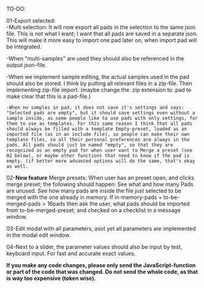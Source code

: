 TO-DO:

01-Export selected:      
-Multi selection: It will now export all pads in the selection to the same json file. This is not what I want; I want that all pads are saved in a separate json. This will make it more easy to import one pad later on, when import pad will be integrated. 

-When "multi-samples" are used they should also be referenced in the output json-file.

-When we implement sample editing, the actual samples used in the pad should also be stored. I think by putting all relevant files in a zip-file. Then implementing zip-file import. (maybe change the .zip extension to .pad to make clear that this is a pad-file.)

	-When no samples in pad, it does not save it's settings and says: "Selected pads are empty", but it should save settings even without a sample inside, as some people like to use pads with only settings, for them to use as templates. For this same reason I think that all pads should always be filled with a template Empty-preset, loaded as an imported file (as in an include file), so people can make their own template files, so all their personal preferences are always in the pads. All pads should just be named "empty", so that they are recognized as an empty pad for when user want to Merge a preset (see 02 below), or maybe other functions that need to know if the pad is empty. (if better more advanced options will do the same, that's okay as well.
		
02-**New feature** Merge presets: When user has an preset open, and clicks merge preset; the following should happen: See what and how many Pads are unused. See how many pads are inside the file just selected to be merged with the one already in memory. If in-memory-pads + to-be-merged-pads > 16pads then ask the user, what pads should be imported from to-be-merged-preset; and checked on a checklist in a message window.


03-Edit modal with all parameters, asot yet all parameters are implemented in the modal edit window.

04-Next to a slider, the parameter values should also be input by test, keyboard input. For fast and accurate exact values.

**If you make any code changes, please only send the JavaScript-function or part of the code that was changed. Do not send the whole code, as that is way too expensive (token wise).**

